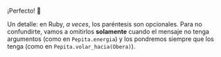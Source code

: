 ¡Perfecto! :tada:

Un detalle: en Ruby, _a veces_, los paréntesis son opcionales. Para no confundirte, vamos a omitirlos **solamente** cuando el mensaje no tenga argumentos (como en `Pepita.energia`) y los pondremos siempre que los tenga (como en `Pepita.volar_hacia(Obera)`).